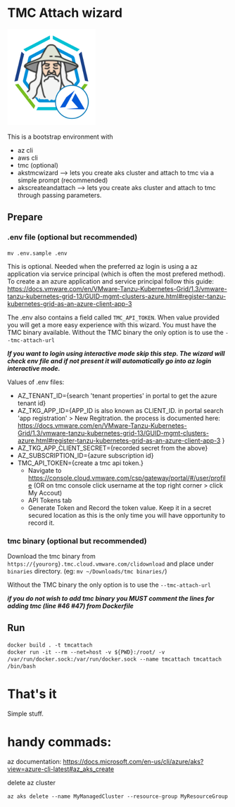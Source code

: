# TMC Attach wizard
<img src="images/logo.png" alt="Tanzu Kubernetes Grid Wizard (for TKGm on Azure)" width=200 height=220/>

This is a bootstrap environment with
- az cli
- aws cli
- tmc (optional)
- akstmcwizard --> lets you create aks cluster and attach to tmc via a simple prompt (recommended)
- akscreateandattach --> lets you create aks cluster and attach to tmc through passing parameters.

## Prepare

### .env file (optional but recommended)

`mv .env.sample .env`

This is optional. Needed when the preferred az login is using a az application via service principal (which is often the most prefered method). To create a an azure application and service principal follow this guide: https://docs.vmware.com/en/VMware-Tanzu-Kubernetes-Grid/1.3/vmware-tanzu-kubernetes-grid-13/GUID-mgmt-clusters-azure.html#register-tanzu-kubernetes-grid-as-an-azure-client-app-3

The .env also contains a field called `TMC_API_TOKEN`. When value provided you will get a more easy experience with this wizard. You must have the TMC binary available. Without the TMC binary the only option is to use the `--tmc-attach-url`

***If you want to login using interactive mode skip this step. The wizard will check env file and if not present it will automatically go into az login interactive mode.***

Values of .env files:
- AZ_TENANT_ID={search 'tenant properties' in portal to get the azure tenant id}
- AZ_TKG_APP_ID={APP_ID is also known as CLIENT_ID. in portal search 'app registration' > New Regitration. the process is documented here: https://docs.vmware.com/en/VMware-Tanzu-Kubernetes-Grid/1.3/vmware-tanzu-kubernetes-grid-13/GUID-mgmt-clusters-azure.html#register-tanzu-kubernetes-grid-as-an-azure-client-app-3 }
- AZ_TKG_APP_CLIENT_SECRET={recorded secret from the above}
- AZ_SUBSCRIPTION_ID={azure subscription id}
- TMC_API_TOKEN={create a tmc api token.}
    - Navigate to https://console.cloud.vmware.com/csp/gateway/portal/#/user/profile (OR on tmc console click username at the top right corner > click My Accout)
    - API Tokens tab
    - Generate Token and Record the token value. Keep it in a secret secured location as this is the only time you will have opportunity to record it.


### tmc binary (optional but recommended)

Download the tmc binary from `https://{yourorg}.tmc.cloud.vmware.com/clidownload` and place under `binaries` directory. (eg: `mv ~/Downloads/tmc binaries/`)

Without the TMC binary the only option is to use the `--tmc-attach-url`

***if you do not wish to add tmc binary you MUST comment the lines for adding tmc (line #46 #47) from Dockerfile***

## Run
```
docker build . -t tmcattach
docker run -it --rm --net=host -v ${PWD}:/root/ -v /var/run/docker.sock:/var/run/docker.sock --name tmcattach tmcattach /bin/bash
```

# That's it
Simple stuff.

# handy commads:

az documentation: https://docs.microsoft.com/en-us/cli/azure/aks?view=azure-cli-latest#az_aks_create


delete az cluster
```
az aks delete --name MyManagedCluster --resource-group MyResourceGroup
```
